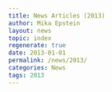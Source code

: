 ```yaml
---
title: News Articles (2013)
author: Mika Epstein
layout: news
topic: index
regenerate: true
date: 2013-01-01
permalink: /news/2013/
categories: News
tags: 2013
---
```

